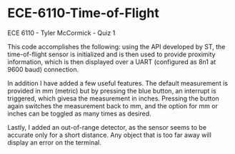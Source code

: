# ECE-6110-Time-of-Flight
 
ECE 6110 - Tyler McCormick - Quiz 1

This code accomplishes the following: using the API developed by ST, the time-of-flight sensor
is initialized and is then used to provide proximity information, which is then displayed
over a UART (configured as 8n1 at 9600 baud) connection. 

In addition I have added a few useful features. The default measurement is provided in mm (metric) but 
by pressing the blue button, an interrupt is triggered, which givesa the measurement in inches. 
Pressing the button again switches the measurement back to mm, and the option for mm or inches can be toggled 
as many times as desired.

Lastly, I added an out-of-range detector, as the sensor seems to be accurate only for a short distance. 
Any object that is too far away will display an error on the terminal.